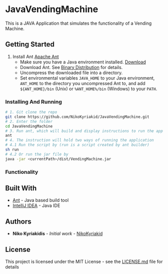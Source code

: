 
# JavaVendingMachine

This is a JAVA Application that simulates the functionality of a Vending Machine.

## Getting Started

1. Install Ant [Apache Ant](https://ant.apache.org/manual/index.html)
    - Make sure you have a Java environment installed. [Download](https://java.com/en/download/)
    - Download Ant. See [Binary Distribution](http://ant.apache.org/bindownload.cgi) for details.
    - Uncompress the downloaded file into a directory.
    - Set environmental variables `JAVA_HOME` to your Java environment, `ANT_HOME` to the directory you uncompressed Ant to, and add `${ANT_HOME}/bin` (Unix) or `%ANT_HOME%/bin` (Windows) to your `PATH`.

### Installing And Running

```bash
# 1. Git clone the repo
git clone https://github.com/NikoKyriakid/JavaVendingMachine.git
# 2. Enter the folder
cd JavaVendingMachine
# 3. Run ant, which will build and display instructions to run the app
ant
# 4. The instruction will hold two ways of running the application
# 4.1 Run the script by (run is a script created by ant builder)
sh run
# 4.2 Or run the jar file by
java -jar <currentPath>/dist/VendingMachine.jar
```

### Functionality



## Built With

* [Ant](http://ant.apache.org/) - Java based build tool
* [IntelliJ IDEA](https://www.jetbrains.com/idea/) - Java IDE


## Authors

* **Niko Kyriakidis** - *Initial work* - [NikoKyriakid](https://github.com/NikoKyriakid)

## License

This project is licensed under the MIT License - see the [LICENSE.md](LICENSE.md) file for details

